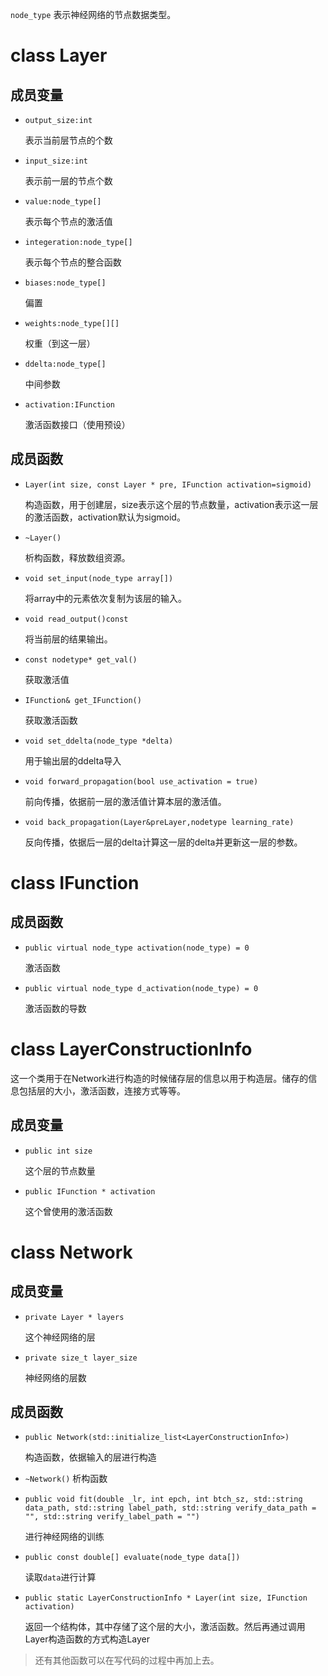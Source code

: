 `node_type` 表示神经网络的节点数据类型。

# class Layer

## 成员变量

- `output_size:int`

  表示当前层节点的个数

- `input_size:int`
  
  表示前一层的节点个数

- `value:node_type[]`

  表示每个节点的激活值

- `integeration:node_type[]`

  表示每个节点的整合函数

- `biases:node_type[]`

  偏置

- `weights:node_type[][]`

  权重（到这一层）

- `ddelta:node_type[]`

  中间参数

- `activation:IFunction`

  激活函数接口（使用预设）



## 成员函数

- `Layer(int size, const Layer * pre, IFunction activation=sigmoid)`

  构造函数，用于创建层，size表示这个层的节点数量，activation表示这一层的激活函数，activation默认为sigmoid。

- `~Layer()`

  析构函数，释放数组资源。

- `void set_input(node_type array[])`

  将array中的元素依次复制为该层的输入。

- `void read_output()const`

  将当前层的结果输出。
  
- `const nodetype* get_val()`
  
  获取激活值
- `IFunction& get_IFunction()`
  
  获取激活函数
- ` void set_ddelta(node_type *delta) `

  用于输出层的ddelta导入
  
- `void forward_propagation(bool use_activation = true)`

  前向传播，依据前一层的激活值计算本层的激活值。

- `void back_propagation(Layer&preLayer,nodetype learning_rate)`

  反向传播，依据后一层的delta计算这一层的delta并更新这一层的参数。

# class IFunction

## 成员函数

- `public virtual node_type activation(node_type) = 0`

  激活函数

- `public virtual node_type d_activation(node_type) = 0`

  激活函数的导数

# class LayerConstructionInfo

这一个类用于在Network进行构造的时候储存层的信息以用于构造层。储存的信息包括层的大小，激活函数，连接方式等等。

## 成员变量

- `public int size`

  这个层的节点数量

- `public IFunction * activation`

  这个曾使用的激活函数

# class Network

## 成员变量

- `private Layer * layers`

  这个神经网络的层

- `private size_t layer_size`

  神经网络的层数

## 成员函数

- `public Network(std::initialize_list<LayerConstructionInfo>)`

  构造函数，依据输入的层进行构造

- `~Network()` 析构函数

- `public void fit(double _lr, int epch, int btch_sz, std::string data_path, std::string label_path, std::string verify_data_path = "", std::string verify_label_path = "")`

  进行神经网络的训练

- `public const double[] evaluate(node_type data[])`

  读取`data`进行计算

- `public static LayerConstructionInfo * Layer(int size, IFunction activation)`

  返回一个结构体，其中存储了这个层的大小，激活函数。然后再通过调用Layer构造函数的方式构造Layer

> 还有其他函数可以在写代码的过程中再加上去。

